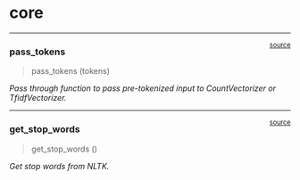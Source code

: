 # core


<!-- WARNING: THIS FILE WAS AUTOGENERATED! DO NOT EDIT! -->

------------------------------------------------------------------------

<a
href="https://github.com/polsci/textplumber/blob/main/textplumber/core.py#L9"
target="_blank" style="float:right; font-size:smaller">source</a>

### pass_tokens

>  pass_tokens (tokens)

*Pass through function to pass pre-tokenized input to CountVectorizer or
TfidfVectorizer.*

------------------------------------------------------------------------

<a
href="https://github.com/polsci/textplumber/blob/main/textplumber/core.py#L14"
target="_blank" style="float:right; font-size:smaller">source</a>

### get_stop_words

>  get_stop_words ()

*Get stop words from NLTK.*
